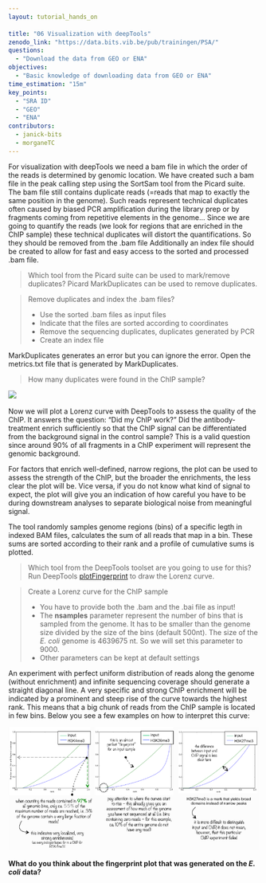 ```yaml
---
layout: tutorial_hands_on

title: "06 Visualization with deepTools"
zenodo_link: "https://data.bits.vib.be/pub/trainingen/PSA/"
questions:
  - "Download the data from GEO or ENA"
objectives:
  - "Basic knowledge of downloading data from GEO or ENA"
time_estimation: "15m"
key_points:
  - "SRA ID"
  - "GEO"
  - "ENA"
contributors:
  - janick-bits
  - morganeTC
---
```


For visualization with deepTools we need a bam file in which the order of the reads is determined by genomic location. We have created such a bam file in the peak calling step using the SortSam tool from the Picard suite.
The bam file still contains duplicate reads (=reads that map to exactly the same position in the genome). Such reads represent technical duplicates often caused by biased PCR amplification during the library prep or by fragments coming from repetitive elements in the genome... Since we are going to quantify the reads (we look for regions that are enriched in the ChIP sample) these technical duplicates will distort the quantifications. So they should be removed from the .bam file
Additionally an index file should be created to allow for fast and easy access to the sorted and processed .bam file.

> Which tool from the Picard suite can be used to mark/remove duplicates?
> Picard MarkDuplicates can be used to remove duplicates. 

> Remove duplicates and index the .bam files?  
> - Use the sorted .bam files as input files
> - Indicate that the files are sorted according to coordinates
> - Remove the sequencing duplicates, duplicates generated by PCR
> - Create an index file

MarkDuplicates generates an error but you can ignore the error. Open the metrics.txt file that is generated by MarkDuplicates.

> How many duplicates were found in the ChIP sample?  
> 
 ![](../../images/DuplicationMatrics.png)

Now we will plot a Lorenz curve with DeepTools to assess the quality of the ChIP. It answers the question: “Did my ChIP work?” Did the antibody-treatment enrich sufficiently so that the ChIP signal can be differentiated from the background signal in the control sample? This is a valid question since around 90% of all fragments in a ChIP experiment will represent the genomic background. 

For factors that enrich well-defined, narrow regions, the plot can be used to assess the strength of the ChIP, but the broader the enrichments, the less clear the plot will be. Vice versa, if you do not know what kind of signal to expect, the plot will give you an indication of how careful you have to be during downstream analyses to separate biological noise from meaningful signal.

The tool randomly samples genome regions (bins) of a specific legth in indexed BAM files, calculates the sum of all reads that map in a bin. These sums are sorted according to their rank and a profile of cumulative sums is plotted.

> Which tool from the DeepTools toolset are you going to use for this? 
> Run DeepTools [plotFingerprint](http://deeptools.readthedocs.io/en/latest/content/tools/plotFingerprint.html) to draw the Lorenz curve.

> Create a Lorenz curve for the ChIP sample 
> - You have to provide both the .bam and the .bai file as input! 
> - The **nsamples** parameter represent the number of bins that is sampled from the genome. It has to be smaller than the genome size divided by the size of the bins (default 500nt). The size of the *E. coli* genome is 4639675 nt. So we will set this parameter to 9000.
> - Other parameters can be kept at default settings

An experiment with perfect uniform distribution of reads along the genome (without enrichment) and infinite sequencing coverage should generate a straight diagonal line. A very specific and strong ChIP enrichment will be indicated by a prominent and steep rise of the curve towards the highest rank. This means that a big chunk of reads from the ChIP sample is located in few bins.
Below you see a few examples on how to interpret this curve:

 ![](../../images/DTLorenz.png)

**What do you think about the fingerprint plot that was generated on the *E. coli* data?**
